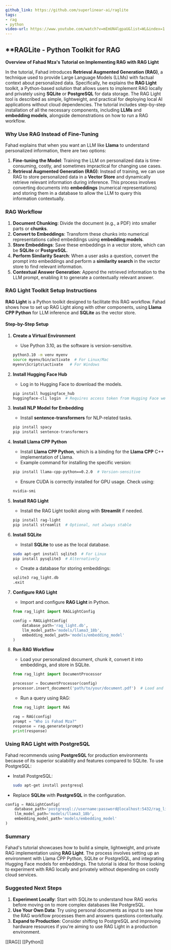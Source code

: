 ```yaml
---
github_link: https://github.com/superlinear-ai/raglite
tags:
- rag
- python
video-url: https://www.youtube.com/watch?v=mEmUN4lgpaU&list=WL&index=1
---
```


## **RAGLite - Python Toolkit for RAG

**Overview of Fahad Mza's Tutorial on Implementing RAG with RAG Light**

In the tutorial, Fahad introduces **Retrieval Augmented Generation (RAG)**, a technique used to provide Large Language Models (LLMs) with factual context about personalized data. Specifically, he explains the **RAG Light** toolkit, a Python-based solution that allows users to implement RAG locally and privately using **SQLite** or **PostgreSQL** for data storage. The RAG Light tool is described as simple, lightweight, and practical for deploying local AI applications without cloud dependencies. The tutorial includes step-by-step installation of all the necessary components, including **LLMs** and **embedding models**, alongside demonstrations on how to run a RAG workflow.

### Why Use RAG Instead of Fine-Tuning

Fahad explains that when you want an LLM like **Llama** to understand personalized information, there are two options:

1. **Fine-tuning the Model**: Training the LLM on personalized data is time-consuming, costly, and sometimes impractical for changing use cases.
2. **Retrieval Augmented Generation (RAG)**: Instead of training, we can use RAG to store personalized data in a **Vector Store** and dynamically retrieve relevant information during inference. This process involves converting documents into **embeddings** (numerical representations) and storing them in a database to allow the LLM to query this information contextually.

### RAG Workflow

1. **Document Chunking**: Divide the document (e.g., a PDF) into smaller parts or **chunks**.
2. **Convert to Embeddings**: Transform these chunks into numerical representations called embeddings using **embedding models**.
3. **Store Embeddings**: Save these embeddings in a vector store, which can be **SQLite** or **PostgreSQL**.
4. **Perform Similarity Search**: When a user asks a question, convert the prompt into embeddings and perform a **similarity search** in the vector store to find relevant information.
5. **Contextual Answer Generation**: Append the retrieved information to the LLM prompt, enabling it to generate a contextually relevant answer.

### RAG Light Toolkit Setup Instructions

**RAG Light** is a Python toolkit designed to facilitate this RAG workflow. Fahad shows how to set up RAG Light along with other components, using **Llama CPP Python** for LLM inference and **SQLite** as the vector store.

#### Step-by-Step Setup

1. **Create a Virtual Environment**
   - Use Python 3.10, as the software is version-sensitive.
   ```bash
   python3.10 -m venv myenv
   source myenv/bin/activate  # For Linux/Mac
   myenv\Scripts\activate   # For Windows
   ```

2. **Install Hugging Face Hub**
   - Log in to Hugging Face to download the models.
   ```bash
   pip install huggingface_hub
   huggingface-cli login  # Requires access token from Hugging Face website
   ```

3. **Install NLP Model for Embedding**
   - Install **sentence-transformers** for NLP-related tasks.
   ```bash
   pip install spacy
   pip install sentence-transformers
   ```

4. **Install Llama CPP Python**
   - Install **Llama CPP Python**, which is a binding for the **Llama CPP** C++ implementation of Llama.
   - Example command for installing the specific version:
   ```bash
   pip install llama-cpp-python==0.2.0  # Version-sensitive
   ```
   - Ensure CUDA is correctly installed for GPU usage. Check using:
   ```bash
   nvidia-smi
   ```

5. **Install RAG Light**
   - Install the RAG Light toolkit along with **Streamlit** if needed.
   ```bash
   pip install rag-light
   pip install streamlit  # Optional, not always stable
   ```

6. **Install SQLite**
   - Install **SQLite** to use as the local database.
   ```bash
   sudo apt-get install sqlite3  # For Linux
   pip install pysqlite3  # Alternatively
   ```
   - Create a database for storing embeddings:
   ```sql
   sqlite3 rag_light.db
   .exit
   ```

7. **Configure RAG Light**
   - Import and configure **RAG Light** in Python.
   ```python
   from rag_light import RAGLightConfig

   config = RAGLightConfig(
       database_path='rag_light.db',
       llm_model_path='models/llama3_18b',
       embedding_model_path='models/embedding_model'
   )
   ```

8. **Run RAG Workflow**
   - Load your personalized document, chunk it, convert it into embeddings, and store in SQLite.
   ```python
   from rag_light import DocumentProcessor

   processor = DocumentProcessor(config)
   processor.insert_document('path/to/your/document.pdf')  # Load and insert chunks into database
   ```
   - Run a query using RAG:
   ```python
   from rag_light import RAG

   rag = RAG(config)
   prompt = "Who is Fahad Mza?"
   response = rag.generate(prompt)
   print(response)
   ```

### Using RAG Light with PostgreSQL

Fahad recommends using **PostgreSQL** for production environments because of its superior scalability and features compared to SQLite. To use PostgreSQL:

- Install PostgreSQL:
  ```bash
  sudo apt-get install postgresql
  ```
- Replace **SQLite** with **PostgreSQL** in the configuration.

```python
config = RAGLightConfig(
    database_path='postgresql://username:password@localhost:5432/rag_light',
    llm_model_path='models/llama3_18b',
    embedding_model_path='models/embedding_model'
)
```

### Summary

Fahad's tutorial showcases how to build a simple, lightweight, and private RAG implementation using **RAG Light**. The process involves setting up an environment with Llama CPP Python, SQLite or PostgreSQL, and integrating Hugging Face models for embeddings. The tutorial is ideal for those looking to experiment with RAG locally and privately without depending on costly cloud services.

### Suggested Next Steps

1. **Experiment Locally**: Start with SQLite to understand how RAG works before moving on to more complex databases like PostgreSQL.
2. **Use Your Own Data**: Try using personal documents as input to see how the RAG workflow processes them and answers questions contextually.
3. **Expand to Production**: Consider shifting to PostgreSQL and improving hardware resources if you're aiming to use RAG Light in a production environment.

[[RAG]]  [[Python]]